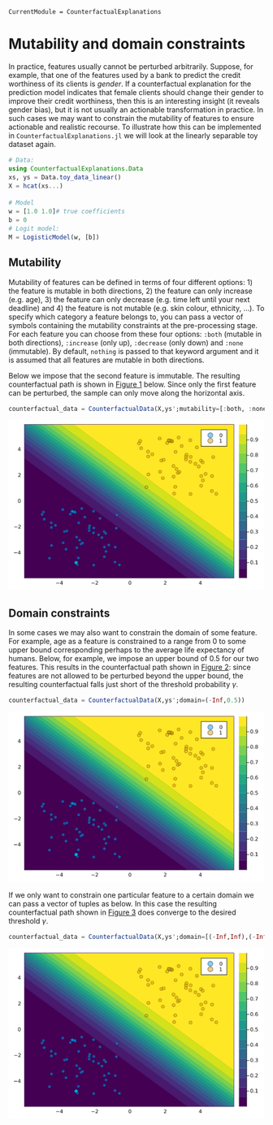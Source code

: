 
``` @meta
CurrentModule = CounterfactualExplanations 
```

# Mutability and domain constraints

In practice, features usually cannot be perturbed arbitrarily. Suppose, for example, that one of the features used by a bank to predict the credit worthiness of its clients is *gender*. If a counterfactual explanation for the prediction model indicates that female clients should change their gender to improve their credit worthiness, then this is an interesting insight (it reveals gender bias), but it is not usually an actionable transformation in practice. In such cases we may want to constrain the mutability of features to ensure actionable and realistic recourse. To illustrate how this can be implemented in `CounterfactualExplanations.jl` we will look at the linearly separable toy dataset again.

``` julia
# Data:
using CounterfactualExplanations.Data
xs, ys = Data.toy_data_linear()
X = hcat(xs...)

# Model
w = [1.0 1.0]# true coefficients
b = 0
# Logit model:
M = LogisticModel(w, [b])
```

## Mutability

Mutability of features can be defined in terms of four different options: 1) the feature is mutable in both directions, 2) the feature can only increase (e.g. age), 3) the feature can only decrease (e.g. time left until your next deadline) and 4) the feature is not mutable (e.g. skin colour, ethnicity, …). To specify which category a feature belongs to, you can pass a vector of symbols containing the mutability constraints at the pre-processing stage. For each feature you can choose from these four options: `:both` (mutable in both directions), `:increase` (only up), `:decrease` (only down) and `:none` (immutable). By default, `nothing` is passed to that keyword argument and it is assumed that all features are mutable in both directions.

Below we impose that the second feature is immutable. The resulting counterfactual path is shown in [Figure 1](#fig-mutability) below. Since only the first feature can be perturbed, the sample can only move along the horizontal axis.

``` julia
counterfactual_data = CounterfactualData(X,ys';mutability=[:both, :none])
```

![Figure 1: Counterfactual path with immutable feature.](www/mutability_mutability.gif)

## Domain constraints

In some cases we may also want to constrain the domain of some feature. For example, age as a feature is constrained to a range from 0 to some upper bound corresponding perhaps to the average life expectancy of humans. Below, for example, we impose an upper bound of 0.5 for our two features. This results in the counterfactual path shown in [Figure 2](#fig-mutability-domain): since features are not allowed to be perturbed beyond the upper bound, the resulting counterfactual falls just short of the threshold probability *γ*.

``` julia
counterfactual_data = CounterfactualData(X,ys';domain=(-Inf,0.5))
```

![Figure 2: Counterfactual path with domain constraints.](www/mutability_domain.gif)

If we only want to constrain one particular feature to a certain domain we can pass a vector of tuples as below. In this case the resulting counterfactual path shown in [Figure 3](#fig-mutability-domain-2) does converge to the desired threshold *γ*.

``` julia
counterfactual_data = CounterfactualData(X,ys';domain=[(-Inf,Inf),(-Inf,-0.5)])
```

![Figure 3: Counterfactual path with only one feature constrained to a certain domain.](www/mutability_domain_2.gif)
